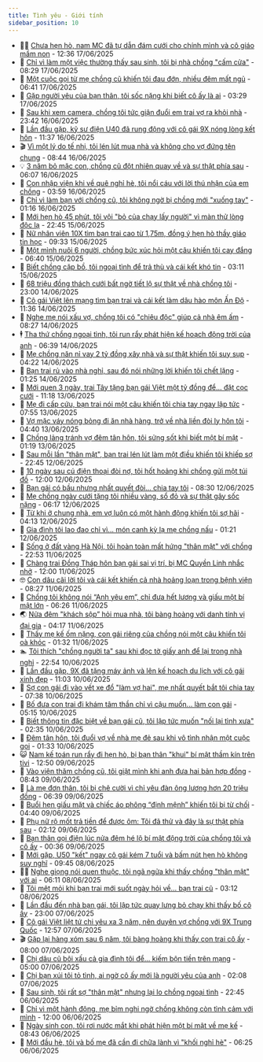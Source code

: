 ```yaml
---
title: Tình yêu - Giới tính
sidebar_position: 10
---
```


<!-- dantri-tinh-yeu-gioi-tinh:START -->
- 👨‍🏫 [Chưa hẹn hò, nam MC đã tự dẫn đám cưới cho chính mình và cô giáo mầm non](https://dantri.com.vn/tinh-yeu-gioi-tinh/chua-hen-ho-nam-mc-da-tu-dan-dam-cuoi-cho-chinh-minh-va-co-giao-mam-non-20250617170026980.htm) - 12:36 17/06/2025
- 🦣 [Chỉ vì làm một việc thường thấy sau sinh, tôi bị nhà chồng &quot;cấm cửa&quot;](https://dantri.com.vn/tinh-yeu-gioi-tinh/chi-vi-lam-mot-viec-thuong-thay-sau-sinh-toi-bi-nha-chong-cam-cua-20250616213631810.htm) - 08:29 17/06/2025
- 🔭 [Một cuộc gọi từ mẹ chồng cũ khiến tôi đau đớn, nhiều đêm mất ngủ](https://dantri.com.vn/tinh-yeu-gioi-tinh/mot-cuoc-goi-tu-me-chong-cu-khien-toi-dau-don-nhieu-dem-mat-ngu-20250617134027984.htm) - 06:41 17/06/2025
- 🧐 [Gặp người yêu của bạn thân, tôi sốc nặng khi biết cô ấy là ai](https://dantri.com.vn/tinh-yeu-gioi-tinh/gap-nguoi-yeu-cua-ban-than-toi-soc-nang-khi-biet-co-ay-la-ai-20250616190721742.htm) - 03:29 17/06/2025
- 🫶 [Sau khi xem camera, chồng tôi tức giận đuổi em trai vợ ra khỏi nhà](https://dantri.com.vn/tinh-yeu-gioi-tinh/sau-khi-xem-camera-chong-toi-tuc-gian-duoi-em-trai-vo-ra-khoi-nha-20250616103945652.htm) - 23:42 16/06/2025
- 💃 [Lần đầu gặp, kỹ sư điện U40 đã rung động với cô gái 9X nóng lòng kết hôn](https://dantri.com.vn/tinh-yeu-gioi-tinh/lan-dau-gap-ky-su-dien-u40-da-rung-dong-voi-co-gai-9x-nong-long-ket-hon-20250616085153393.htm) - 11:37 16/06/2025
- 🎬 [Vì một lý do tế nhị, tôi lén lút mua nhà và không cho vợ đứng tên chung](https://dantri.com.vn/tinh-yeu-gioi-tinh/vi-mot-ly-do-te-nhi-toi-len-lut-mua-nha-va-khong-cho-vo-dung-ten-chung-20250616154241911.htm) - 08:44 16/06/2025
- 💡 [3 năm bỏ mặc con, chồng cũ đột nhiên quay về và sự thật phía sau](https://dantri.com.vn/tinh-yeu-gioi-tinh/3-nam-bo-mac-con-chong-cu-dot-nhien-quay-ve-va-su-that-phia-sau-20250613160417832.htm) - 06:07 16/06/2025
- 🙉 [Con nhập viện khi về quê nghỉ hè, tôi nổi cáu với lời thú nhận của em chồng](https://dantri.com.vn/tinh-yeu-gioi-tinh/con-nhap-vien-khi-ve-que-nghi-he-toi-noi-cau-voi-loi-thu-nhan-cua-em-chong-20250616105915115.htm) - 03:59 16/06/2025
- 🚦 [Chỉ vì làm bạn với chồng cũ, tôi không ngờ bị chồng mới &quot;xuống tay&quot;](https://dantri.com.vn/tinh-yeu-gioi-tinh/chi-vi-lam-ban-voi-chong-cu-toi-khong-ngo-bi-chong-moi-xuong-tay-20250616041133868.htm) - 01:16 16/06/2025
- 🥸 [Mới hẹn hò 45 phút, tôi vội &quot;bỏ của chạy lấy người&quot; vì màn thử lòng độc lạ](https://dantri.com.vn/tinh-yeu-gioi-tinh/moi-hen-ho-45-phut-toi-voi-bo-cua-chay-lay-nguoi-vi-man-thu-long-doc-la-20250611193808892.htm) - 22:45 15/06/2025
- 🤡 [Nữ nhân viên 10X tìm bạn trai cao từ 1,75m, đồng ý hẹn hò thầy giáo tin học](https://dantri.com.vn/tinh-yeu-gioi-tinh/nu-nhan-vien-10x-tim-ban-trai-cao-tu-175m-dong-y-hen-ho-thay-giao-tin-hoc-20250615085959786.htm) - 09:33 15/06/2025
- 🦩 [Một mình nuôi 6 người, chồng bức xúc hỏi một câu khiến tôi cay đắng](https://dantri.com.vn/tinh-yeu-gioi-tinh/mot-minh-nuoi-6-nguoi-chong-buc-xuc-hoi-mot-cau-khien-toi-cay-dang-20250615133909934.htm) - 06:40 15/06/2025
- 🤡 [Biết chồng cặp bồ, tôi ngoại tình để trả thù và cái kết khó tin](https://dantri.com.vn/tinh-yeu-gioi-tinh/biet-chong-cap-bo-toi-ngoai-tinh-de-tra-thu-va-cai-ket-kho-tin-20250615101050435.htm) - 03:11 15/06/2025
- 🌊 [68 triệu đồng thách cưới bất ngờ tiết lộ sự thật về nhà chồng tôi](https://dantri.com.vn/tinh-yeu-gioi-tinh/68-trieu-dong-thach-cuoi-bat-ngo-tiet-lo-su-that-ve-nha-chong-toi-20250613164255412.htm) - 23:00 14/06/2025
- 🐘 [Cô gái Việt lên mạng tìm bạn trai và cái kết làm dâu hào môn Ấn Độ](https://dantri.com.vn/tinh-yeu-gioi-tinh/co-gai-viet-len-mang-tim-ban-trai-va-cai-ket-lam-dau-hao-mon-an-do-20250614140411998.htm) - 11:36 14/06/2025
- 🚀 [Nghe mẹ nói xấu vợ, chồng tôi có &quot;chiêu độc&quot; giúp cả nhà êm ấm](https://dantri.com.vn/tinh-yeu-gioi-tinh/nghe-me-noi-xau-vo-chong-toi-co-chieu-doc-giup-ca-nha-em-am-20250613130619185.htm) - 08:27 14/06/2025
- 🕴 [Tha thứ chồng ngoại tình, tôi run rẩy phát hiện kế hoạch động trời của anh](https://dantri.com.vn/tinh-yeu-gioi-tinh/tha-thu-chong-ngoai-tinh-toi-run-ray-phat-hien-ke-hoach-dong-troi-cua-anh-20250613121650319.htm) - 06:39 14/06/2025
- 🚀 [Mẹ chồng năn nỉ vay 2 tỷ đồng xây nhà và sự thật khiến tôi suy sụp](https://dantri.com.vn/tinh-yeu-gioi-tinh/me-chong-nan-ni-vay-2-ty-dong-xay-nha-va-su-that-khien-toi-suy-sup-20250612161528359.htm) - 04:22 14/06/2025
- 👺 [Bạn trai rủ vào nhà nghỉ, sau đó nói những lời khiến tôi chết lặng](https://dantri.com.vn/tinh-yeu-gioi-tinh/ban-trai-ru-vao-nha-nghi-sau-do-noi-nhung-loi-khien-toi-chet-lang-20250613100455102.htm) - 01:25 14/06/2025
- 💄 [Mới quen 3 ngày, trai Tây tặng bạn gái Việt một tỷ đồng để… đặt cọc cưới](https://dantri.com.vn/tinh-yeu-gioi-tinh/moi-quen-3-ngay-trai-tay-tang-ban-gai-viet-mot-ty-dong-de-dat-coc-cuoi-20250613152647805.htm) - 11:18 13/06/2025
- 🌊 [Mẹ đi cấp cứu, bạn trai nói một câu khiến tôi chia tay ngay lập tức](https://dantri.com.vn/tinh-yeu-gioi-tinh/me-di-cap-cuu-ban-trai-noi-mot-cau-khien-toi-chia-tay-ngay-lap-tuc-20250607195930970.htm) - 07:55 13/06/2025
- 🚦 [Vợ mặc váy nóng bỏng đi ăn nhà hàng, trở về nhà liền đòi ly hôn tôi](https://dantri.com.vn/tinh-yeu-gioi-tinh/vo-mac-vay-nong-bong-di-an-nha-hang-tro-ve-nha-lien-doi-ly-hon-toi-20250613113904234.htm) - 04:40 13/06/2025
- 👹 [Chồng lảng tránh vợ đêm tân hôn, tôi sửng sốt khi biết một bí mật](https://dantri.com.vn/tinh-yeu-gioi-tinh/chong-lang-tranh-vo-dem-tan-hon-toi-sung-sot-khi-biet-mot-bi-mat-20250612164307550.htm) - 01:19 13/06/2025
- 🚀 [Sau mỗi lần &quot;thân mật&quot;, bạn trai lén lút làm một điều khiến tôi khiếp sợ](https://dantri.com.vn/tinh-yeu-gioi-tinh/sau-moi-lan-than-mat-ban-trai-len-lut-lam-mot-dieu-khien-toi-khiep-so-20250610171253978.htm) - 22:45 12/06/2025
- 🌁 [10 ngày sau cú điện thoại đòi nợ, tôi hốt hoảng khi chồng gửi một túi đồ](https://dantri.com.vn/tinh-yeu-gioi-tinh/10-ngay-sau-cu-dien-thoai-doi-no-toi-hot-hoang-khi-chong-gui-mot-tui-do-20250609235115680.htm) - 12:00 12/06/2025
- 🧰 [Bạn gái có bầu nhưng nhất quyết đòi... chia tay tôi](https://dantri.com.vn/tinh-yeu-gioi-tinh/ban-gai-co-bau-nhung-nhat-quyet-doi-chia-tay-toi-20250612115242985.htm) - 08:30 12/06/2025
- 🦅 [Mẹ chồng ngày cưới tặng tôi nhiều vàng, sổ đỏ và sự thật gây sốc nặng](https://dantri.com.vn/tinh-yeu-gioi-tinh/me-chong-ngay-cuoi-tang-toi-nhieu-vang-so-do-va-su-that-gay-soc-nang-20250609223100038.htm) - 06:17 12/06/2025
- 🌈 [Từ khi ở chung nhà, em vợ luôn có một hành động khiến tôi sợ hãi](https://dantri.com.vn/tinh-yeu-gioi-tinh/tu-khi-o-chung-nha-em-vo-luon-co-mot-hanh-dong-khien-toi-so-hai-20250610174116787.htm) - 04:13 12/06/2025
- 🌋 [Gia đình tôi lao đao chỉ vì... món canh kỳ lạ mẹ chồng nấu](https://dantri.com.vn/tinh-yeu-gioi-tinh/gia-dinh-toi-lao-dao-chi-vi-mon-canh-ky-la-me-chong-nau-20250612060429677.htm) - 01:21 12/06/2025
- 👺 [Sống ở đất vàng Hà Nội, tôi hoàn toàn mất hứng &quot;thân mật&quot; với chồng](https://dantri.com.vn/tinh-yeu-gioi-tinh/song-o-dat-vang-ha-noi-toi-hoan-toan-mat-hung-than-mat-voi-chong-20250609202939427.htm) - 22:53 11/06/2025
- 🎃 [Chàng trai Đồng Tháp hôn bạn gái sai vị trí, bị MC Quyền Linh nhắc nhở](https://dantri.com.vn/tinh-yeu-gioi-tinh/chang-trai-dong-thap-hon-ban-gai-sai-vi-tri-bi-mc-quyen-linh-nhac-nho-20250611144018702.htm) - 12:00 11/06/2025
- 🤓 [Con dâu cãi lời tôi và cái kết khiến cả nhà hoảng loạn trong bệnh viện](https://dantri.com.vn/tinh-yeu-gioi-tinh/con-dau-cai-loi-toi-va-cai-ket-khien-ca-nha-hoang-loan-trong-benh-vien-20250609213654987.htm) - 08:27 11/06/2025
- 🤠 [Chồng tôi không nói “Anh yêu em”, chỉ đưa hết lương và giấu một bí mật lớn](https://dantri.com.vn/tinh-yeu-gioi-tinh/chong-toi-khong-noi-anh-yeu-em-chi-dua-het-luong-va-giau-mot-bi-mat-lon-20250609231232582.htm) - 06:26 11/06/2025
- 🌏 [Nửa đêm &quot;khách sộp” hỏi mua nhà, tôi bàng hoàng với danh tính vị đại gia](https://dantri.com.vn/tinh-yeu-gioi-tinh/nua-dem-khach-sop-hoi-mua-nha-toi-bang-hoang-voi-danh-tinh-vi-dai-gia-20250611101900578.htm) - 04:17 11/06/2025
- 🚀 [Thấy mẹ kế ốm nặng, con gái riêng của chồng nói một câu khiến tôi oà khóc](https://dantri.com.vn/tinh-yeu-gioi-tinh/thay-me-ke-om-nang-con-gai-rieng-cua-chong-noi-mot-cau-khien-toi-oa-khoc-20250611065037403.htm) - 01:32 11/06/2025
- 🏊 [Tôi thích &quot;chồng người ta&quot; sau khi đọc tờ giấy anh để lại trong nhà nghỉ](https://dantri.com.vn/tinh-yeu-gioi-tinh/toi-thich-chong-nguoi-ta-sau-khi-doc-to-giay-anh-de-lai-trong-nha-nghi-20250608152732280.htm) - 22:54 10/06/2025
- 🦒 [Lần đầu gặp, 9X đã tặng máy ảnh và lên kế hoạch du lịch với cô gái xinh đẹp](https://dantri.com.vn/tinh-yeu-gioi-tinh/lan-dau-gap-9x-da-tang-may-anh-va-len-ke-hoach-du-lich-voi-co-gai-xinh-dep-20250610090654191.htm) - 11:03 10/06/2025
- 💂 [Sợ con gái đi vào vết xe đổ &quot;làm vợ hai&quot;, mẹ nhất quyết bắt tôi chia tay](https://dantri.com.vn/tinh-yeu-gioi-tinh/so-con-gai-di-vao-vet-xe-do-lam-vo-hai-me-nhat-quyet-bat-toi-chia-tay-20250609141215404.htm) - 07:38 10/06/2025
- 💫 [Bố đưa con trai đi khám tâm thần chỉ vì cậu muốn... làm con gái](https://dantri.com.vn/tinh-yeu-gioi-tinh/bo-dua-con-trai-di-kham-tam-than-chi-vi-cau-muon-lam-con-gai-20250608173305094.htm) - 05:15 10/06/2025
- 🧠 [Biết thông tin đặc biệt về bạn gái cũ, tôi lập tức muốn &quot;nối lại tình xưa&quot;](https://dantri.com.vn/tinh-yeu-gioi-tinh/biet-thong-tin-dac-biet-ve-ban-gai-cu-toi-lap-tuc-muon-noi-lai-tinh-xua-20250610092546653.htm) - 02:35 10/06/2025
- 🎡 [Đêm tân hôn, tôi đuổi vợ về nhà mẹ đẻ sau khi vô tình nhận một cuộc gọi](https://dantri.com.vn/tinh-yeu-gioi-tinh/dem-tan-hon-toi-duoi-vo-ve-nha-me-de-sau-khi-vo-tinh-nhan-mot-cuoc-goi-20250609104904467.htm) - 01:33 10/06/2025
- 😺 [Nam kế toán run rẩy đi hẹn hò, bị bạn thân &quot;khui&quot; bí mật thầm kín trên tivi](https://dantri.com.vn/tinh-yeu-gioi-tinh/nam-ke-toan-run-ray-di-hen-ho-bi-ban-than-khui-bi-mat-tham-kin-tren-tivi-20250609131220330.htm) - 12:50 09/06/2025
- 🥰 [Vào viện thăm chồng cũ, tôi giật mình khi anh đưa hai bản hợp đồng](https://dantri.com.vn/tinh-yeu-gioi-tinh/vao-vien-tham-chong-cu-toi-giat-minh-khi-anh-dua-hai-ban-hop-dong-20250609133657822.htm) - 08:43 09/06/2025
- 🐲 [Là mẹ đơn thân, tôi bị chê cười vì chỉ yêu đàn ông lương hơn 20 triệu đồng](https://dantri.com.vn/tinh-yeu-gioi-tinh/la-me-don-than-toi-bi-che-cuoi-vi-chi-yeu-dan-ong-luong-hon-20-trieu-dong-20250607210836735.htm) - 06:39 09/06/2025
- 🌝 [Buổi hẹn giấu mặt và chiếc áo phông “định mệnh” khiến tôi bị từ chối](https://dantri.com.vn/tinh-yeu-gioi-tinh/buoi-hen-giau-mat-va-chiec-ao-phong-dinh-menh-khien-toi-bi-tu-choi-20250608181957083.htm) - 04:40 09/06/2025
- 🐲 [Phụ nữ rộ mốt trả tiền để được ôm: Tôi đã thử và đây là sự thật phía sau](https://dantri.com.vn/tinh-yeu-gioi-tinh/phu-nu-ro-mot-tra-tien-de-duoc-om-toi-da-thu-va-day-la-su-that-phia-sau-20250608015357278.htm) - 02:12 09/06/2025
- 📝 [Bạn thân gọi điện lúc nửa đêm hé lộ bí mật động trời của chồng tôi và cô ấy](https://dantri.com.vn/tinh-yeu-gioi-tinh/ban-than-goi-dien-luc-nua-dem-he-lo-bi-mat-dong-troi-cua-chong-toi-va-co-ay-20250608154335129.htm) - 00:36 09/06/2025
- 🦏 [Mới gặp, U50 &quot;kết&quot; ngay cô gái kém 7 tuổi và bấm nút hẹn hò không suy nghĩ](https://dantri.com.vn/tinh-yeu-gioi-tinh/moi-gap-u50-ket-ngay-co-gai-kem-7-tuoi-va-bam-nut-hen-ho-khong-suy-nghi-20250608135258662.htm) - 09:45 08/06/2025
- 🧑‍🏫 [Nghe giọng nói quen thuộc, tôi ngã ngửa khi thấy chồng &quot;thân mật&quot; với ai](https://dantri.com.vn/tinh-yeu-gioi-tinh/nghe-giong-noi-quen-thuoc-toi-nga-ngua-khi-thay-chong-than-mat-voi-ai-20250608091155860.htm) - 06:11 08/06/2025
- 🦍 [Tôi mệt mỏi khi bạn trai mới suốt ngày hỏi về... bạn trai cũ](https://dantri.com.vn/tinh-yeu-gioi-tinh/toi-met-moi-khi-ban-trai-moi-suot-ngay-hoi-ve-ban-trai-cu-20250607203132038.htm) - 03:12 08/06/2025
- 🌋 [Lần đầu đến nhà bạn gái, tôi lập tức quay lưng bỏ chạy khi thấy bố cô ấy](https://dantri.com.vn/tinh-yeu-gioi-tinh/lan-dau-den-nha-ban-gai-toi-lap-tuc-quay-lung-bo-chay-khi-thay-bo-co-ay-20250607100351814.htm) - 23:00 07/06/2025
- 💯 [Cô gái Việt liệt tứ chi yêu xa 3 năm, nên duyên vợ chồng với 9X Trung Quốc](https://dantri.com.vn/tinh-yeu-gioi-tinh/co-gai-viet-liet-tu-chi-yeu-xa-3-nam-nen-duyen-vo-chong-voi-9x-trung-quoc-20250607193247123.htm) - 12:57 07/06/2025
- 🎬 [Gặp lại hàng xóm sau 6 năm, tôi bàng hoàng khi thấy con trai cô ấy](https://dantri.com.vn/tinh-yeu-gioi-tinh/gap-lai-hang-xom-sau-6-nam-toi-bang-hoang-khi-thay-con-trai-co-ay-20250606214551984.htm) - 08:00 07/06/2025
- 📝 [Chị dâu cũ bôi xấu cả gia đình tôi để... kiếm bộn tiền trên mạng](https://dantri.com.vn/tinh-yeu-gioi-tinh/chi-dau-cu-boi-xau-ca-gia-dinh-toi-de-kiem-bon-tien-tren-mang-20250606120033682.htm) - 05:00 07/06/2025
- 🧐 [Chị bạn xúi tôi tỏ tình, ai ngờ cô ấy mới là người yêu của anh](https://dantri.com.vn/tinh-yeu-gioi-tinh/chi-ban-xui-toi-to-tinh-ai-ngo-co-ay-moi-la-nguoi-yeu-cua-anh-20250606123312889.htm) - 02:08 07/06/2025
- 🤠 [Sau sinh, tôi rất sợ &quot;thân mật&quot; nhưng lại lo chồng ngoại tình](https://dantri.com.vn/tinh-yeu-gioi-tinh/sau-sinh-toi-rat-so-than-mat-nhung-lai-lo-chong-ngoai-tinh-20250606174442202.htm) - 22:45 06/06/2025
- 💼 [Chỉ vì một hành động, mẹ bỉm nghi ngờ chồng không còn tình cảm với mình](https://dantri.com.vn/tinh-yeu-gioi-tinh/chi-vi-mot-hanh-dong-me-bim-nghi-ngo-chong-khong-con-tinh-cam-voi-minh-20250606125939339.htm) - 12:00 06/06/2025
- 💪 [Ngày sinh con, tôi rơi nước mắt khi phát hiện một bí mật về mẹ kế](https://dantri.com.vn/tinh-yeu-gioi-tinh/ngay-sinh-con-toi-roi-nuoc-mat-khi-phat-hien-mot-bi-mat-ve-me-ke-20250606110920015.htm) - 08:43 06/06/2025
- 💂 [Mới đầu hè, tôi và bố mẹ đã cần đi chữa lành vì &quot;khối nghỉ hè&quot;](https://dantri.com.vn/tinh-yeu-gioi-tinh/moi-dau-he-toi-va-bo-me-da-can-di-chua-lanh-vi-khoi-nghi-he-20250606090514078.htm) - 06:25 06/06/2025<!-- dantri-tinh-yeu-gioi-tinh:END -->
